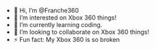 - 👋 Hi, I’m @Franche360
- 👀 I’m interested on Xbox 360 things!
- 🌱 I’m currently learning coding.
- 💞️ I’m looking to collaborate on Xbox 360 things!
- ⚡ Fun fact: My Xbox 360 is so broken

